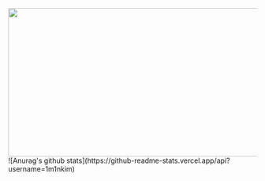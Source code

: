 <a href="https://github.com/devxb/gitanimals">
<img
  src="https://render.gitanimals.org/farms/1m1nkim"
  width="600"
  height="300"
/>
</a>
![Anurag's github stats](https://github-readme-stats.vercel.app/api?username=1m1nkim)
